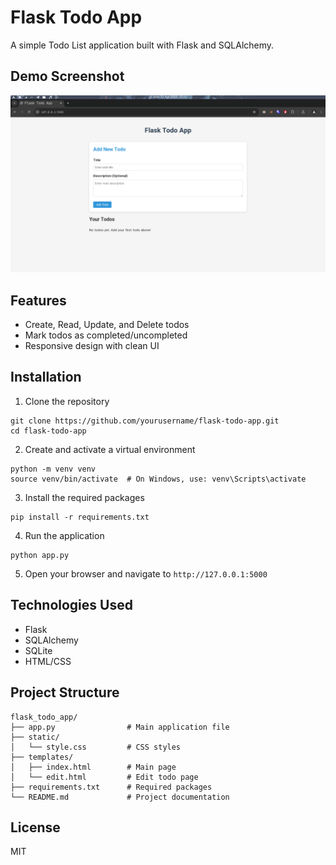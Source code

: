 # Flask Todo App

A simple Todo List application built with Flask and SQLAlchemy.

## Demo Screenshot

![Flask Todo App Demo](./screenshot.png)

## Features

- Create, Read, Update, and Delete todos
- Mark todos as completed/uncompleted
- Responsive design with clean UI

## Installation

1. Clone the repository
```
git clone https://github.com/yourusername/flask-todo-app.git
cd flask-todo-app
```

2. Create and activate a virtual environment
```
python -m venv venv
source venv/bin/activate  # On Windows, use: venv\Scripts\activate
```

3. Install the required packages
```
pip install -r requirements.txt
```

4. Run the application
```
python app.py
```

5. Open your browser and navigate to `http://127.0.0.1:5000`

## Technologies Used

- Flask
- SQLAlchemy
- SQLite
- HTML/CSS

## Project Structure

```
flask_todo_app/
├── app.py                # Main application file
├── static/
│   └── style.css         # CSS styles
├── templates/
│   ├── index.html        # Main page
│   └── edit.html         # Edit todo page
├── requirements.txt      # Required packages
└── README.md             # Project documentation
```

## License

MIT 